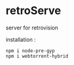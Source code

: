 # retroServe
server for retrovision



installation :
```
npm i node-pre-gyp
npm i webtorrent-hybrid
```
